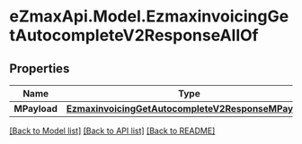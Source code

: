 
# eZmaxApi.Model.EzmaxinvoicingGetAutocompleteV2ResponseAllOf

## Properties

Name | Type | Description | Notes
------------ | ------------- | ------------- | -------------
**MPayload** | [**EzmaxinvoicingGetAutocompleteV2ResponseMPayload**](EzmaxinvoicingGetAutocompleteV2ResponseMPayload.md) |  | 

[[Back to Model list]](../README.md#documentation-for-models)
[[Back to API list]](../README.md#documentation-for-api-endpoints)
[[Back to README]](../README.md)

